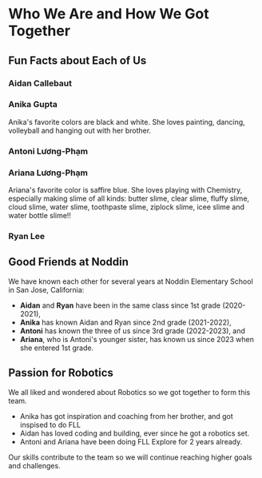 # Who We Are and How We Got Together

## Fun Facts about Each of Us

### Aidan Callebaut

### Anika Gupta

Anika's favorite colors are black and white. She loves painting, dancing, volleyball and hanging out with her brother.

### Antoni Lương-Phạm

### Ariana Lương-Phạm

Ariana's favorite color is saffire blue. She loves playing with Chemistry, especially making slime of all kinds: butter slime, clear slime, fluffy slime, cloud slime, water slime, toothpaste slime, ziplock slime, icee slime and water bottle slime!!

### Ryan Lee

## Good Friends at Noddin

We have known each other for several years at Noddin Elementary School in San Jose, California:

- __Aidan__ and __Ryan__ have been in the same class since 1st grade (2020-2021),
- __Anika__ has known Aidan and Ryan since 2nd grade (2021-2022),
- __Antoni__ has known the three of us since 3rd grade (2022-2023), and
- __Ariana__, who is Antoni's younger sister, has known us since 2023 when she entered 1st grade.

## Passion for Robotics

We all liked and wondered about Robotics so we got together to form this team.

- Anika has got inspiration and coaching from her brother, and got inspised to do FLL
- Aidan has loved coding and building, ever since he got a robotics set.
- Antoni and Ariana have been doing FLL Explore for 2 years already.

Our skills contribute to the team so we will continue reaching higher goals and challenges.

